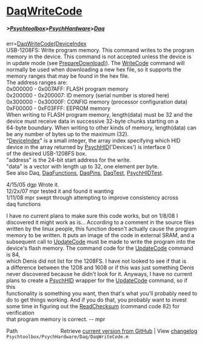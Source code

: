 # [DaqWriteCode](DaqWriteCode)
##### >[Psychtoolbox](Psychtoolbox)>[PsychHardware](PsychHardware)>[Daq](Daq)

err=[DaqWriteCode](DaqWriteCode)[(DeviceIndex]((DeviceIndex),address,data)  
USB-1208FS: Write program memory. This command writes to the program  
memory in the device.  This command is not accepted unless the device is  
in update mode (see [PrepareDownload)](PrepareDownload)).  The [WriteCode](WriteCode) command will  
normally be used when downloading a new hex file, so it supports the  
memory ranges that may be found in the hex file.  
The address ranges are:  
0x000000 - 0x007AFF: FLASH program memory  
0x200000 - 0x200007: ID memory (serial number is stored here)  
0x300000 - 0x30000F: CONFIG memory (processor configuration data)  
0xF00000 - 0xF03FFF: EEPROM memory  
When writing to FLASH program memory, length(data) must be 32 and the  
device must receive data in successive 32-byte chunks starting on a  
64-byte boundary. When writing to other kinds of memory, length(data) can  
be any number of bytes up to the maximum (32).  
"[DeviceIndex](DeviceIndex)" is a small integer, the array index specifying which HID  
      device in the array returned by [PsychHID](PsychHID)('Devices') is interface 0  
      of the desired USB-1208FS box.  
"address" is the 24-bit start address for the write.  
"data" is a vector with length up to 32, one element per byte.  
See also Daq, [DaqFunctions](DaqFunctions), [DaqPins](DaqPins), [DaqTest](DaqTest), [PsychHIDTest](PsychHIDTest).  
  
4/15/05 dgp Wrote it.  
12/2x/07  mpr tested it and found it wanting  
1/11/08   mpr   swept through attempting to improve consistency across  
                  daq functions  
  
I have no current plans to make sure this code works, but on 1/8/08 I  
discovered it might work as is...  According to a comment in the source files  
written by the linux people, this function doesn't actually cause the program  
memory to be written.  It puts an image of the code in external SRAM, and a  
subsequent call to [UpdateCode](UpdateCode) must be made to write the program into the  
device's flash memory.  The command code for the [UpdateCode](UpdateCode) command is 84,  
which Denis did not list for the 1208FS.  I have not looked to see if that is  
a difference between the 1208 and 1608 or if this was just something Denis  
never discovered because he didn't look for it.  Anyways, I have no current  
plans to create a [PsychHID](PsychHID) wrapper for the [UpdateCode](UpdateCode) command, so if this  
functionality is something you want, then that's what you'll probably need to  
do to get things working.  And if you do that, you probably want to invest   
some time in figuring out the [ReadChecksum](ReadChecksum) (command code 82) for verification   
that program memory is correct. -- mpr  




<div class="code_header" style="text-align:right;">
  <span style="float:left;">Path&nbsp;&nbsp;</span> <span class="counter">Retrieve <a href=
  "https://raw.github.com/Psychtoolbox-3/Psychtoolbox-3/beta/Psychtoolbox/PsychHardware/Daq/DaqWriteCode.m">current version from GitHub</a> | View <a href=
  "https://github.com/Psychtoolbox-3/Psychtoolbox-3/commits/beta/Psychtoolbox/PsychHardware/Daq/DaqWriteCode.m">changelog</a></span>
</div>
<div class="code">
  <code>Psychtoolbox/PsychHardware/Daq/DaqWriteCode.m</code>
</div>

